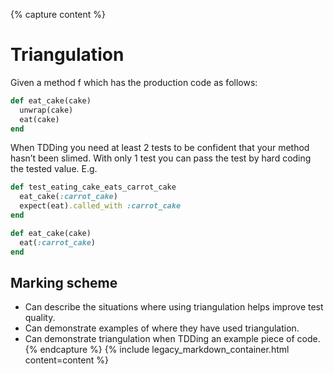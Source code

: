 {% capture content %}
# Triangulation

Given a method f which has the production code as follows:

```ruby
def eat_cake(cake)
  unwrap(cake)
  eat(cake)
end
```

When TDDing you need at least 2 tests to be confident that your method hasn’t been slimed.  With only 1 test you can pass the test by hard coding the tested value.  E.g.

```ruby
def test_eating_cake_eats_carrot_cake
  eat_cake(:carrot_cake)
  expect(eat).called_with :carrot_cake
end

def eat_cake(cake)
  eat(:carrot_cake)
end
```

## Marking scheme

* Can describe the situations where using triangulation helps improve test quality.
* Can demonstrate examples of where they have used triangulation.
* Can demonstrate triangulation when TDDing an example piece of code.
{% endcapture %}
{% include legacy_markdown_container.html content=content %}
